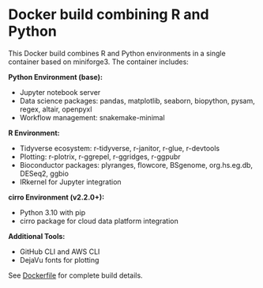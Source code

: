 # Docker build combining R and Python

This Docker build combines R and Python environments in a single container based on miniforge3. The container includes:

**Python Environment (base):**
- Jupyter notebook server
- Data science packages: pandas, matplotlib, seaborn, biopython, pysam, regex, altair, openpyxl
- Workflow management: snakemake-minimal

**R Environment:**
- Tidyverse ecosystem: r-tidyverse, r-janitor, r-glue, r-devtools
- Plotting: r-plotrix, r-ggrepel, r-ggridges, r-ggpubr
- Bioconductor packages: plyranges, flowcore, BSgenome, org.hs.eg.db, DESeq2, ggbio
- IRkernel for Jupyter integration

**cirro Environment (v2.2.0+):**
- Python 3.10 with pip
- cirro package for cloud data platform integration

**Additional Tools:**
- GitHub CLI and AWS CLI
- DejaVu fonts for plotting

See [Dockerfile](./Dockerfile) for complete build details.
